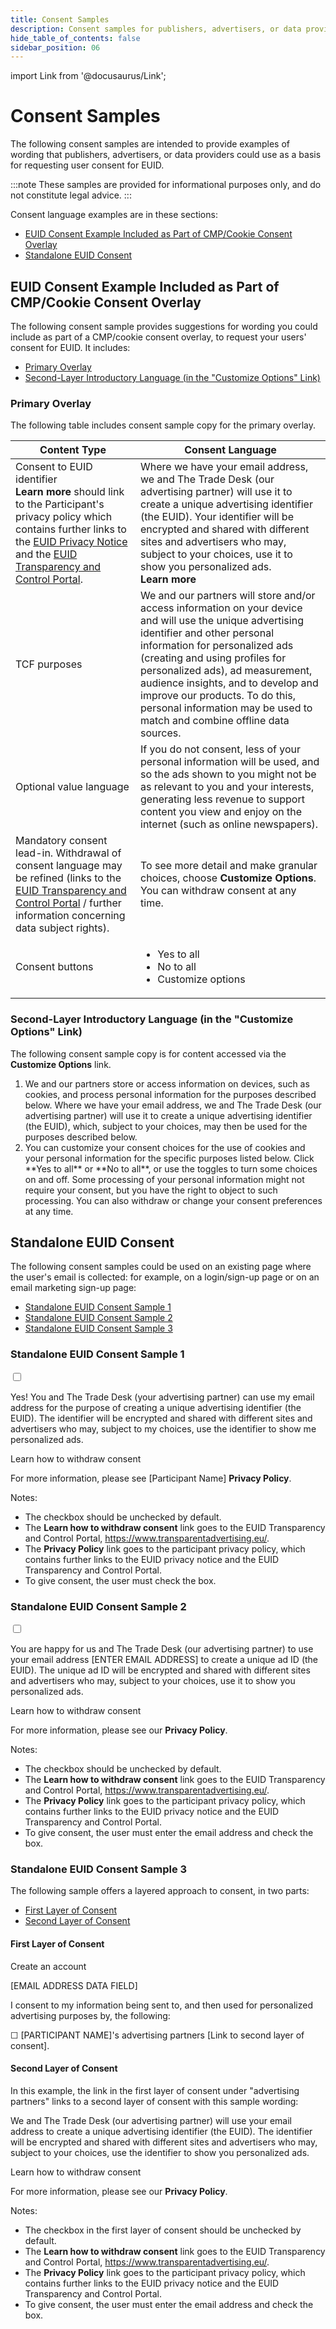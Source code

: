 ```yaml
---
title: Consent Samples
description: Consent samples for publishers, advertisers, or data providers.
hide_table_of_contents: false
sidebar_position: 06
---
```


import Link from '@docusaurus/Link';

# Consent Samples

The following consent samples are intended to provide examples of wording that publishers, advertisers, or data providers could use as a basis for requesting user consent for EUID.

:::note
These samples are provided for informational purposes only, and do not constitute legal advice.
:::

Consent language examples are in these sections:

- [EUID Consent Example Included as Part of CMP/Cookie Consent Overlay](#euid-consent-example-included-as-part-of-cmpcookie-consent-overlay)
- [Standalone EUID Consent](#standalone-euid-consent)

## EUID Consent Example Included as Part of CMP/Cookie Consent Overlay

The following consent sample provides suggestions for wording you could include as part of a CMP/cookie consent overlay, to request your users' consent for EUID. It includes:

- [Primary Overlay](#primary-overlay)
- [Second-Layer Introductory Language (in the "Customize Options" Link)](#second-layer-introductory-language-in-the-customize-options-link)

### Primary Overlay

The following table includes consent sample copy for the primary overlay.

| Content Type | Consent Language |
| --- | --- |
| Consent to EUID identifier<br/>**Learn more** should link to the Participant's privacy policy which contains further links to the [EUID Privacy Notice](https://www.transparentadvertising.eu/privacy) and the [EUID Transparency and Control Portal](https://transparentadvertising.eu/). | Where we have your email address, we and The Trade Desk (our advertising partner) will use it to create a unique advertising identifier (the EUID). Your identifier will be encrypted and shared with different sites and advertisers who may, subject to your choices, use it to show you personalized ads.<br/>**Learn more** |
| TCF purposes | We and our partners will store and/or access information on your device and will use the unique advertising identifier and other personal information for personalized ads (creating and using profiles for personalized ads), ad measurement, audience insights, and to develop and improve our products. To do this, personal information may be used to match and combine offline data sources. |
| Optional value language | If you do not consent, less of your personal information will be used, and so the ads shown to you might not be as relevant to you and your interests, generating less revenue to support content you view and enjoy on the internet (such as online newspapers). |
| Mandatory consent lead-in. Withdrawal of consent language may be refined (links to the [EUID Transparency and Control Portal](https://transparentadvertising.eu/) / further information concerning data subject rights). | To see more detail and make granular choices, choose **Customize Options**. You can withdraw consent at any time. |
| Consent buttons | <ul><li>Yes to all</li><li>No to all</li><li>Customize options</li></ul> |

### Second-Layer Introductory Language (in the "Customize Options" Link)

The following consent sample copy is for content accessed via the **Customize Options** link.

<div style={{ border: "1px solid", display: "flex", gap: "0.5em", padding: "0.5em", margin: "0.8em" }}>
    <span><ol><li>We and our partners store or access information on devices, such as cookies, and process personal information for the purposes described below. Where we have your email address, we and The Trade Desk (our advertising partner) will use it to create a unique advertising identifier (the EUID), which, subject to your choices, may then be used for the purposes described below.</li><li>You can customize your consent choices for the use of cookies and your personal information for the specific purposes listed below. Click **Yes to all** or **No to all**, or use the toggles to turn some choices on and off. Some processing of your personal information might not require your consent, but you have the right to object to such processing. You can also withdraw or change your consent preferences at any time.</li></ol></span>
</div>

## Standalone EUID Consent

The following consent samples could be used on an existing page where the user's email is collected: for example, on a login/sign-up page or on an email marketing sign-up page:

- [Standalone EUID Consent Sample 1](#standalone-euid-consent-sample-1)
- [Standalone EUID Consent Sample 2](#standalone-euid-consent-sample-2)
- [Standalone EUID Consent Sample 3](#standalone-euid-consent-sample-3)

### Standalone EUID Consent Sample 1

<div style={{ border: "1px solid", display: "flex", gap: "0.5em", padding: "0.5em", margin: "0.8em" }}>
  <input style={{ alignSelf: "flex-start", marginTop: "5px" }} type="checkbox" />
  <div>
    <p>Yes! You and The Trade Desk (your advertising partner) can use my email address for the purpose of creating a unique advertising identifier (the EUID). The identifier will be encrypted and shared with different sites and advertisers who may, subject to my choices, use the identifier to show me personalized ads.</p>
    <p><Link href="https://www.transparentadvertising.eu/">Learn how to withdraw consent</Link></p>
    <p>For more information, please see [Participant Name] <strong>Privacy Policy</strong>.</p>
  </div>
</div>

Notes:
- The checkbox should be unchecked by default.
- The **Learn how to withdraw consent** link goes to the EUID Transparency and Control Portal, https://www.transparentadvertising.eu/.
- The **Privacy Policy** link goes to the participant privacy policy, which contains further links to the EUID privacy notice and the EUID Transparency and Control Portal.
- To give consent, the user must check the box.

### Standalone EUID Consent Sample 2

<div style={{ border: "1px solid", display: "flex", gap: "0.5em", padding: "0.5em", margin: "0.8em" }}>
  <input style={{ alignSelf: "flex-start" }} type="checkbox" />
  <div>
    <p>You are happy for us and The Trade Desk (our advertising partner) to use your email address [ENTER EMAIL ADDRESS] to create a unique ad ID (the EUID). The unique ad ID will be encrypted and shared with different sites and advertisers who may, subject to your choices, use it to show you personalized ads.</p>
    <p><Link href="https://www.transparentadvertising.eu/">Learn how to withdraw consent</Link></p>
    <p>For more information, please see our <strong>Privacy Policy</strong>.</p>
  </div>
</div>

Notes:
- The checkbox should be unchecked by default.
- The **Learn how to withdraw consent** link goes to the EUID Transparency and Control Portal, https://www.transparentadvertising.eu/.
- The **Privacy Policy** link goes to the participant privacy policy, which contains further links to the EUID privacy notice and the EUID Transparency and Control Portal.
- To give consent, the user must enter the email address and check the box.

### Standalone EUID Consent Sample 3

The following sample offers a layered approach to consent, in two parts:

- [First Layer of Consent](#first-layer-of-consent)
- [Second Layer of Consent](#second-layer-of-consent)

#### First Layer of Consent

<div style={{ border: "1px solid", display: "flex", gap: "0.5em", padding: "0.5em", margin: "0.8em" }}>
  <div>
    <p>Create an account</p>
    <p>[EMAIL ADDRESS DATA FIELD]</p>
    <p>I consent to my information being sent to, and then used for personalized advertising purposes by, the following:</p>
    <p>&#9744; [PARTICIPANT NAME]'s advertising partners [Link to second layer of consent].</p>
  </div>
</div>

#### Second Layer of Consent

In this example, the link in the first layer of consent under "advertising partners" links to a second layer of consent with this sample wording:

<div style={{ border: "1px solid", display: "flex", gap: "0.5em", padding: "0.5em", margin: "0.8em" }}>
  <div>
    <p>We and The Trade Desk (our advertising partner) will use your email address to create a unique advertising identifier (the EUID). The identifier will be encrypted and shared with different sites and advertisers who may, subject to your choices, use the identifier to show you personalized ads.</p>
    <p><Link href="https://www.transparentadvertising.eu/">Learn how to withdraw consent</Link></p>
    <p>For more information, please see our <strong>Privacy Policy</strong>.</p>
  </div>
</div>

Notes:
- The checkbox in the first layer of consent should be unchecked by default.
- The **Learn how to withdraw consent** link goes to the EUID Transparency and Control Portal, https://www.transparentadvertising.eu/.
- The **Privacy Policy** link goes to the participant privacy policy, which contains further links to the EUID privacy notice and the EUID Transparency and Control Portal.
- To give consent, the user must enter the email address and check the box.
